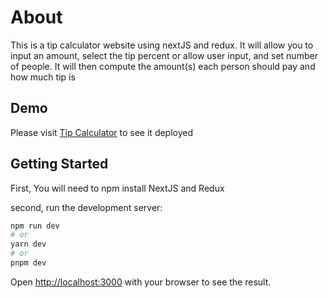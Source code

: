 # About

This is a tip calculator website using nextJS and redux. It will allow you to input an amount, select the tip percent or allow user input, and set number of people. It will then compute the amount(s) each person should pay and how much tip is

## Demo

Please visit [Tip Calculator](https://tip-calc-sandy.vercel.app) to see it deployed

## Getting Started

First, You will need to npm install NextJS and Redux

second, run the development server:

```bash
npm run dev
# or
yarn dev
# or
pnpm dev
```

Open [http://localhost:3000](http://localhost:3000) with your browser to see the result.
